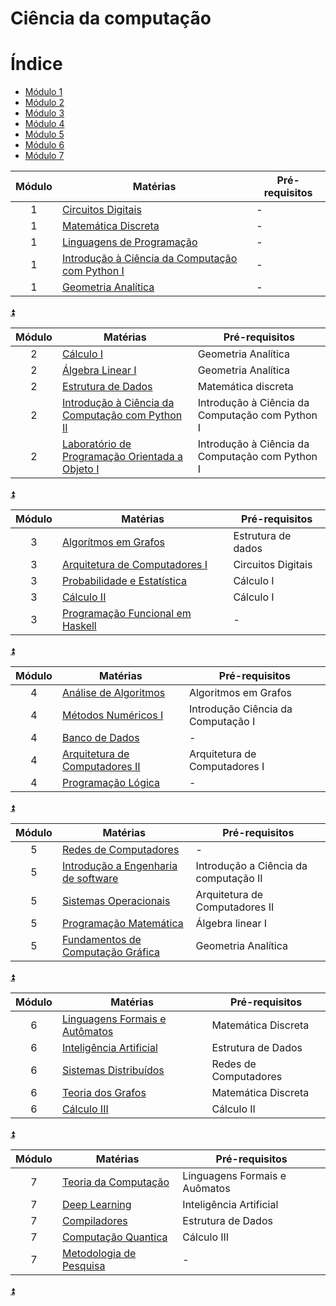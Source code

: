 
# Ciência da computação

<a id="top"></a>

# Índice
- [Módulo 1](#m1)
- [Módulo 2](#m2)
- [Módulo 3](#m3)
- [Módulo 4](#m4)
- [Módulo 5](#m5)
- [Módulo 6](#m6)
- [Módulo 7](#m7)




<a id="m1"></a>

| **Módulo**   | **Matérias**                                                                                                          | **Pré-requisitos** |
|:------------:|-----------------------------------------------------------------------------------------------------------------------|--------------------|
| 1            | [Circuitos Digitais](https://www.youtube.com/playlist?list=PLXyWBo_coJnMYO9Na3t-oYsc2X4kPJBWf)                        | -                  |
| 1            | [Matemática Discreta](https://www.youtube.com/watch?v=KGoSTh1sgyM&list=PL6mfjjCaO1WrEJ0JKRyXO3QjaPkJaSvAS)            | -                  |
| 1            | [Linguagens de Programação](https://www.youtube.com/watch?v=xfDdxqbkiSQ&list=PLnzT8EWpmbka4KukGR184tifzqcuq_ZDv)      | -                  |
| 1            | [Introdução à Ciência da Computação com Python I](https://www.coursera.org/learn/ciencia-computacao-python-conceitos) | -                  |
| 1            | [Geometria Analítica](https://www.youtube.com/watch?v=ijkDjQT7UPM&list=PL82Svt6JAgOH3M6TCELx8oegTVCriUg3L)            | -                  |

[⏫](#top)

<a id="m2"></a>

| **Módulo** | **Matérias**                                                                                                              | **Pré-requisitos**                             |
|:----------:|---------------------------------------------------------------------------------------------------------------------------|----------------------------------------------  |
| 2          | [Cálculo I](https://www.youtube.com/watch?v=WgHUHPlJETs&list=PLAudUnJeNg4tr-aiNyYCXE46L3qEZ2Nzx)                          | Geometria Analítica                            |
| 2          | [Álgebra Linear I](https://www.youtube.com/playlist?list=PLIEzh1OveCVczEZAjhVIVd7Qs-X8ILgnI)                              | Geometria Analítica                            |
| 2          | [Estrutura de Dados](https://www.youtube.com/watch?v=0hT3EKGhbpI&list=PLndfcZyvAqbofQl2kLLdeWWjCcPlOPnrW)                 | Matemática discreta                            |
| 2          | [Introdução à Ciência da Computação com Python II](https://www.coursera.org/learn/ciencia-computacao-python-conceitos-2)  | Introdução à Ciência da Computação com Python I|
| 2          | [Laboratório de Programação Orientada a Objeto I](https://pt.coursera.org/learn/lab-poo-parte-1)                          | Introdução à Ciência da Computação com Python I|

[⏫](#top)

<a id="m3"></a>

| **Módulo** | **Matérias**                                                                                                                   | **Pré-requisitos**                        |
|:----------:|--------------------------------------------------------------------------------------------------------------------------------|-------------------------------------------|
| 3          | [Algorítmos em Grafos](https://www.youtube.com/watch?v=fjOiu6CD5pc&list=PLrPn-zKAOzUzKdPqFNF52g-i9p1f-vmsk)                    | Estrutura de dados                        |
| 3          | [Arquitetura de Computadores I](https://www.youtube.com/playlist?list=PLEUHFTHcrJmswfeq7QEHskgkT6HER3gK6)                      | Circuitos Digitais                        |
| 3          | [Probabilidade e Estatística](https://www.youtube.com/watch?v=snXf8YT7L3U&list=PLrOyM49ctTx8HWnxWRBtKrfcuf7ew_3nm)             | Cálculo I                                 |
| 3          | [Cálculo II](https://www.youtube.com/watch?v=lQdzRBRL9Tw&list=PLAudUnJeNg4sd0TEJ9EG6hr-3d3jqrddN)                              | Cálculo I                                 |
| 3          | [Programação Funcional em Haskell](https://www.youtube.com/watch?v=eTisiy5FB7k&list=PLYItvall0TqJ25sVTLcMhxsE0Hci58mpQ&index=1)| -                                         |

[⏫](#top)

<a id="m4"></a>

| **Módulo** | **Matérias**                                                                                                              | **Pré-requisitos**                             |
|:----------:|---------------------------------------------------------------------------------------------------------------------------|----------------------------------------------  |
| 4          | [Análise de Algoritmos](https://www.youtube.com/watch?v=_HBTCUNPxOg&list=PLncEdvQ20-mgGanwuFczm-4IwIdIcIiha)              | Algoritmos em Grafos                           |
| 4          | [Métodos Numéricos I](https://www.youtube.com/watch?v=a6nNQ6qKgiY&list=PLI9WiBCz67cPTTRER4CrsN0wpRN-NmjGA)                | Introdução Ciência da Computação I             |
| 4          | [Banco de Dados](https://www.youtube.com/watch?v=pmAxIs5U1KI&list=PLxI8Can9yAHeHQr2McJ01e-ANyh3K0Lfq)                     | -                                              |
| 4          | [Arquitetura de Computadores II](https://www.youtube.com/playlist?list=PLEUHFTHcrJmsqKX-GDD-hBvkF8h2_BfKJ)                | Arquitetura de Computadores I                  |
| 4          | [Programação Lógica](https://youtube.com/playlist?list=PLZ-Bk6jzsb-OScKa7vhpcQXoU2uxYGaFx&si=Y52_w6CQPYEE2fLN)            | -                                              |

[⏫](#top)

<a id="m5"></a>

| **Módulo** | **Matérias**                                                                                                              | **Pré-requisitos**                             |
|:----------:|---------------------------------------------------------------------------------------------------------------------------|----------------------------------------------  |
| 5          | [Redes de Computadores](https://www.youtube.com/playlist?list=PLvHXLbw-JSPfKp65psX5C9tyNLHHC4uoR)                         | -                                              |
| 5          | [Introdução a Engenharia de software](https://www.youtube.com/watch?v=h_hEI1Kfm2U&list=PLhBaeEzs3d7lsn_Mq2n3R4_api16Wkp1Q)| Introdução a Ciência da computação II          |
| 5          | [Sistemas Operacionais](https://www.youtube.com/watch?v=EGn8fOf7zE0&list=PLSmh8AKk_aUn9HxFs5FnjQupdQnV56MXV)              | Arquitetura de Computadores II                 |
| 5          | [Programação Matemática](https://www.youtube.com/watch?v=8rrgnFCL9LM&list=PL2peXovwG2kuqXC6sECjFSiG-MT1yXMQ-)             | Álgebra linear I                               |
| 5          | [Fundamentos de Computação Gráfica](https://www.youtube.com/watch?v=AVSAesOiKYY&list=PLE51fUFkeIwLXwe4rvG4EMgw7zgjP-tDx)  | Geometria Analítica                            |

[⏫](#top)

<a id="m6"></a>

| **Módulo** | **Matérias**                                                                                                              | **Pré-requisitos**                             |
|:----------:|---------------------------------------------------------------------------------------------------------------------------|----------------------------------------------  |
| 6          | [Linguagens Formais e Autômatos](https://www.youtube.com/watch?v=4zMwOozUt9U&list=PLncEdvQ20-mhD_qMeLHtLnA3XDT1Fr_k4&pp=iAQB)| Matemática Discreta                         |
| 6          | [Inteligência Artificial](https://www.youtube.com/watch?v=-T3zDFxngf4&list=PLeejGOroKw_txh7j7S3etF5eudI2WvMx0)            | Estrutura de Dados                             |
| 6          | [Sistemas Distribuídos](https://www.youtube.com/watch?v=TEEy5f46h_Q&list=PLP0bYj2MTFcuXa4-EbBKhvehr-rkxpeR8&index=1)      | Redes de Computadores                          |
| 6          | [Teoria dos Grafos](https://www.youtube.com/watch?v=kfHqZLYHfHU&list=PLndfcZyvAqbr2MLCOLEvBNX6FgD8UNWfX)                  | Matemática Discreta                            |
| 6          | [Cálculo III](https://www.youtube.com/watch?v=8mBTfk7s63s&list=PLAudUnJeNg4ugGUJo52dtgFZ_tCm1Ds5W)                        | Cálculo II                                     |

[⏫](#top)

<a id="m7"></a>

| **Módulo** | **Matérias**                                                                                                              | **Pré-requisitos**                             |
|:----------:|---------------------------------------------------------------------------------------------------------------------------|----------------------------------------------  |
| 7          | [Teoria da Computação](https://www.youtube.com/watch?v=dWRxL30aoes&list=PLYLYA7XrlskNgCeSpJf9PQHHb8Z4WpRm4)               | Linguagens Formais e Auômatos                  |
| 7          | [Deep Learning](https://www.youtube.com/watch?v=0VD_2t6EdS4&list=PL9At2PVRU0ZqVArhU9QMyI3jSe113_m2-)                      | Inteligência Artificial                        |
| 7          | [Compiladores](https://youtube.com/playlist?list=PLX6Nyaq0ebfhI396WlWN6WlBm-tp7vDtV&si=LoaU9lzLMuSVikgi)                  | Estrutura de Dados                             |
| 7          | [Computação Quantica](https://youtube.com/playlist?list=PLUFcRbu9t-v4peHdmDy4rtG3EnbZNS86R&si=hLYHhS2BTKRgNwMJ)           | Cálculo III                                    |
| 7          | [Metodologia de Pesquisa](https://youtube.com/playlist?list=PLclUQno6PMpQO0-XrDwWsPzRzEvjwp1__&si=0dXojlZV5EisMB6s)       | -                                              |

[⏫](#top)